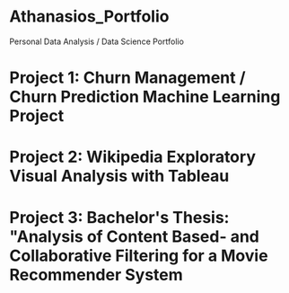 # Athanasios_Portfolio
Personal Data Analysis / Data Science Portfolio

# Project 1: Churn Management / Churn Prediction Machine Learning Project
# Project 2: Wikipedia Exploratory Visual Analysis with Tableau
# Project 3: Bachelor's Thesis: "Analysis of Content Based- and Collaborative Filtering for a Movie Recommender System
